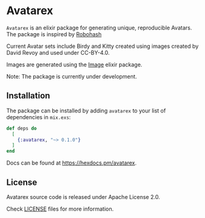 # Avatarex

`Avatarex` is an elixir package for generating unique, reproducible Avatars.
The package is inspired by [Robohash](https://github.com/e1ven/Robohash)

Current Avatar sets include Birdy and Kitty created using images created
by David Revoy and used under CC-BY-4.0.

Images are generated using the [Image](https://github.com/elixir-image/image) elixir package.

Note: The package is currently under development.

## Installation

The package can be installed by adding `avatarex` to your list of dependencies in `mix.exs`:

```elixir
def deps do
  [
    {:avatarex, "~> 0.1.0"}
  ]
end
```

Docs can be found at <https://hexdocs.pm/avatarex>.

## License

Avatarex source code is released under Apache License 2.0.

Check [LICENSE](LICENSE) files for more information.